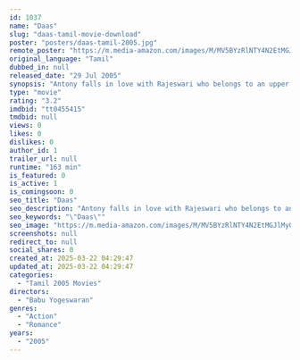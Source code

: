 ```yaml
---
id: 1037
name: "Daas"
slug: "daas-tamil-movie-download"
poster: "posters/daas-tamil-2005.jpg"
remote_poster: "https://m.media-amazon.com/images/M/MV5BYzRlNTY4N2EtMGJlMy00NzFkLWFhMTYtNGUxNzhmYWU5OGI3XkEyXkFqcGc@._V1_SX300.jpg"
original_language: "Tamil"
dubbed_in: null
released_date: "29 Jul 2005"
synopsis: "Antony falls in love with Rajeswari who belongs to an upper caste family. When her father kills her sister for marrying a man from the lower caste, she decides to elope with Antony."
type: "movie"
rating: "3.2"
imdbid: "tt0455415"
tmdbid: null
views: 0
likes: 0
dislikes: 0
author_id: 1
trailer_url: null
runtime: "163 min"
is_featured: 0
is_active: 1
is_comingsoon: 0
seo_title: "Daas"
seo_description: "Antony falls in love with Rajeswari who belongs to an upper caste family. When her father kills her sister for marrying a man from the lower caste, she decides to elope with Antony."
seo_keywords: "\"Daas\""
seo_image: "https://m.media-amazon.com/images/M/MV5BYzRlNTY4N2EtMGJlMy00NzFkLWFhMTYtNGUxNzhmYWU5OGI3XkEyXkFqcGc@._V1_SX300.jpg"
screenshots: null
redirect_to: null
social_shares: 0
created_at: 2025-03-22 04:29:47
updated_at: 2025-03-22 04:29:47
categories:
  - "Tamil 2005 Movies"
directors:
  - "Babu Yogeswaran"
genres:
  - "Action"
  - "Romance"
years:
  - "2005"
---
```

